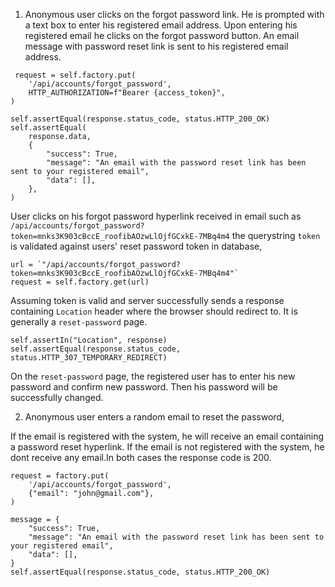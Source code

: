 1. Anonymous user clicks on the forgot password link. He is prompted with a text box to enter his registered email address.
Upon entering his registered email he clicks on the forgot password button. An email message with password reset link is sent to
his registered email address.

```
 request = self.factory.put(
    '/api/accounts/forgot_password',
    HTTP_AUTHORIZATION=f"Bearer {access_token}",
)
```

```
self.assertEqual(response.status_code, status.HTTP_200_OK)
self.assertEqual(
    response.data,
    {
        "success": True,
        "message": "An email with the password reset link has been sent to your registered email",
        "data": [],
    },
)
```

User clicks on his forgot password hyperlink received in email such as `/api/accounts/forgot_password?token=mnks3K903cBccE_roofibAOzwLlOjfGCxkE-7MBq4m4` the querystring `token` is validated against users'
reset password token in database, 

```
url = `"/api/accounts/forgot_password?token=mnks3K903cBccE_roofibAOzwLlOjfGCxkE-7MBq4m4"`
request = self.factory.get(url)
```

Assuming token is valid and server successfully sends a response containing `Location` header where the browser
should redirect to. It is generally a `reset-password` page.

```
self.assertIn("Location", response)
self.assertEqual(response.status_code, status.HTTP_307_TEMPORARY_REDIRECT)
```
On the `reset-password` page, the registered user has to enter his new password and confirm new password. Then his password will be successfully changed.

2. Anonymous user enters a random email to reset the password,

If the email is registered with the system, he will receive an email containing a password reset hyperlink.
If the email is not registered with the system, he dont receive any email.In both cases the response
code is 200.

```
request = factory.put(
    '/api/accounts/forgot_password',
    {"email": "john@gmail.com"},
)

message = {
    "success": True,
    "message": "An email with the password reset link has been sent to your registered email",
    "data": [],
}
self.assertEqual(response.status_code, status.HTTP_200_OK)
```
